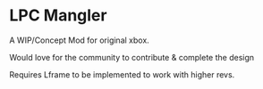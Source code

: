 # LPC Mangler
 
A WIP/Concept Mod for original xbox.

Would love for the community to contribute & complete the design

Requires Lframe to be implemented to work with higher revs.


